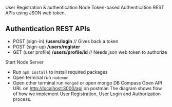 
User Registration & authentication
Node Token-based Authentication REST APIs  using JSON web token.
## Authentication REST APIs
* POST (sign-in)	      **/users/login**                 // Gives back a token
* POST (sign-up)	      **/users/register**
* GET (user profile)	  **/users/profile/id**            // Needs json web token to authorize

Start Node Server
- Run `npm install` to install required packages 
- Open terminal run `nodemon`
- Open other terminal run `mongod` or open mongo DB Compass
 Open API URL on [http://localhost:3000/api](http://localhost:3000/users) on postman 
 The diagram shows flow of how we implement User Registration, User Login and Authorization process.
 
